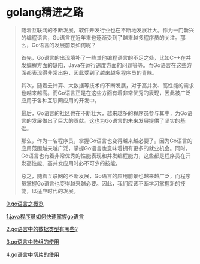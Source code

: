 # golang精进之路

>随着互联网的不断发展，软件开发行业也在不断地发展壮大。作为一门新兴的编程语言，Go语言在近年来也逐渐受到了越来越多程序员的关注。那么，Go语言的发展前景如何呢？
>
>首先，Go语言的出现填补了一些其他编程语言的不足之处，比如C++在并发编程方面的缺陷，Java在运行速度方面的问题等等。而Go语言在这些方面都表现得非常出色，因此受到了越来越多程序员的青睐。
>
>其次，随着云计算、大数据等技术的不断发展，对于高并发、高性能的需求也越来越高。而Go语言正是在这些方面有着非常优秀的表现，因此被广泛应用于各种互联网应用的开发中。
>
>最后，Go语言的社区也在不断壮大，越来越多的程序员参与其中，为Go语言的发展做出了巨大的贡献。这也为Go语言的未来发展提供了坚实的基础。
>
>那么，作为一名程序员，掌握Go语言也变得越来越必要了。因为Go语言的应用范围越来越广泛，掌握Go语言也意味着拥有更多的就业机会。同时，Go语言也有着非常优秀的性能表现和并发编程能力，这些都是程序员在开发高性能、高并发应用时必不可少的技能。
>
>总之，随着互联网的不断发展，Go语言的应用前景也越来越广泛，而程序员掌握Go语言也变得越来越必要。因此，我们应该不断学习掌握新的技能，以适应时代的发展。

[0.go语言之概览](0.go语言之概览.md)

[1.java程序员如何快速掌握go语言](1.Java程序员如何快速掌握go语言.md)

[2.go语言中的数据类型有哪些?](2.go语言中的数据类型有哪些.md)

[3.go语言中数组的使用](3.go语言中数组的使用.md)

[4.go语言中切片的使用](4.go语言中切片的使用.md)





